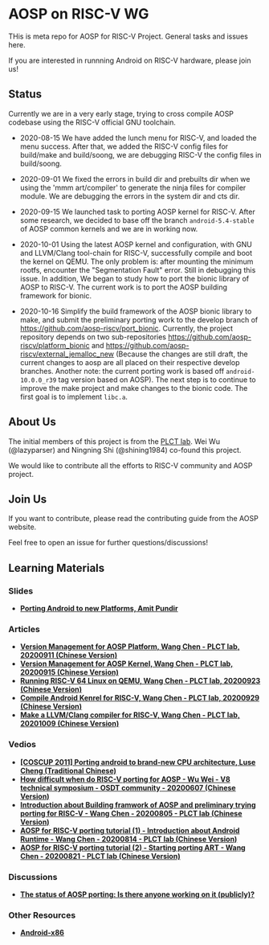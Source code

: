 # AOSP on RISC-V WG

THis is meta repo for AOSP for RISC-V Project. General tasks and issues here.

If you are interested in runnning Android on RISC-V hardware, please join us!

## Status

Currently we are in a very early stage, trying to cross compile AOSP codebase
using the RISC-V official GNU toolchain.

- 2020-08-15 We have added the lunch menu for RISC-V, and loaded the menu success.
After that, we added the RISC-V config files for build/make and build/soong,
we are debugging RISC-V the config files in build/soong.

- 2020-09-01 We fixed the errors in build dir and prebuilts dir when we using the
'mmm art/compiler' to generate the ninja files for compiler module. We are debugging
the errors in the system dir and cts dir.

- 2020-09-15 We launched task to porting AOSP kernel for RISC-V. After some research, we decided to base off the branch `android-5.4-stable` of AOSP common kernels and we are in working now.

- 2020-10-01 Using the latest AOSP kernel and configuration, with GNU and LLVM/Clang tool-chain for RISC-V, successfully compile and boot the kernel on QEMU. The only problem is: after mounting the minimum rootfs, encounter the "Segmentation Fault" error. Still in debugging this issue. In addition, We began to study how to port the bionic library of AOSP to RISC-V. The current work is to port the AOSP building framework for bionic.

- 2020-10-16 Simplify the build framework of the AOSP bionic library to make, and submit the preliminary porting work to the develop branch of <https://github.com/aosp-riscv/port_bionic>. Currently, the project repository depends on two sub-repositories <https://github.com/aosp-riscv/platform_bionic> and <https://github.com/aosp-riscv/external_jemalloc_new> (Because the changes are still draft, the current changes to aosp are all placed on their respective develop branches. Another note: the current porting work is based off `android-10.0.0_r39` tag version based on AOSP). The next step is to continue to improve the make project and make changes to the bionic code. The first goal is to implement `libc.a`.


## About Us

The initial members of this project is from the [PLCT lab](https://github.com/isrc-cas/).
Wei Wu (@lazyparser) and Ningning Shi (@shining1984) co-found this project.

We would like to contribute all the efforts to RISC-V community and AOSP project.

## Join Us

If you want to contribute, please read the contributing guide from the AOSP website.

Feel free to open an issue for further questions/discussions!

## Learning Materials

### Slides

- [**Porting Android to new Platforms, Amit Pundir**](https://www.slideshare.net/linaroorg/porting-android-tonewplatforms)

### Articles

- [**Version Management for AOSP Platform, Wang Chen - PLCT lab, 20200911 (Chinese Version)**](https://zhuanlan.zhihu.com/p/234390474)
- [**Version Management for AOSP Kernel, Wang Chen - PLCT lab, 20200915 (Chinese Version)**](https://zhuanlan.zhihu.com/p/245131105)
- [**Running RISC-V 64 Linux on QEMU, Wang Chen - PLCT lab, 20200923 (Chinese Version)**](https://zhuanlan.zhihu.com/p/258394849)
- [**Compile Android Kenrel for RISC-V, Wang Chen - PLCT lab, 20200929 (Chinese Version)**](https://zhuanlan.zhihu.com/p/260356339)
- [**Make a LLVM/Clang compiler for RISC-V, Wang Chen - PLCT lab, 20201009 (Chinese Version)**](https://zhuanlan.zhihu.com/p/263550372)

### Vedios

- [**[COSCUP 2011] Porting android to brand-new CPU architecture, Luse Cheng (Traditional Chinese)**](https://www.youtube.com/watch?v=li6PqLn4Bl4)
- [**How difficult when do RISC-V porting for AOSP - Wu Wei - V8 technical symposium - OSDT community - 20200607 (Chinese Version)**](https://www.bilibili.com/video/BV1wC4y1a7Za)
- [**Introduction about Building framwork of AOSP and preliminary trying porting for RISC-V - Wang Chen - 20200805 - PLCT lab (Chinese Version)**](https://www.bilibili.com/video/BV1PA411Y7mz)
- [**AOSP for RISC-V porting tutorial (1) - Introduction about Android Runtime - Wang Chen - 20200814 - PLCT lab (Chinese Version)**](https://www.bilibili.com/video/BV1wC4y1t7Xa)
- [**AOSP for RISC-V porting tutorial (2) - Starting porting ART - Wang Chen - 20200821 - PLCT lab (Chinese Version)**](https://www.bilibili.com/video/BV1JK411M7e5)

### Discussions

- [**The status of AOSP porting: Is there anyone working on it (publicly)?**](https://groups.google.com/a/groups.riscv.org/g/sw-dev/c/u9iP7A2Wkc8)

### Other Resources 

- [**Android-x86**](https://www.android-x86.org/)
